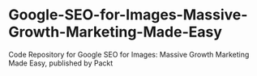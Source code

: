 # Google-SEO-for-Images-Massive-Growth-Marketing-Made-Easy
Code Repository for Google SEO for Images: Massive Growth Marketing Made Easy, published by Packt
